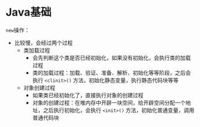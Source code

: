 # Java基础

`new`操作：

- 比较慢，会经过两个过程
  - 类加载过程
    - 会先判断这个类是否已经初始化，如果没有初始化，会执行类的加载过程
    - 类的加载过程：加载、验证、准备、解析、初始化等等阶段，之后会执行 `<clinit>()` 方法，初始化静态变量，执行静态代码块等等
  - 对象创建过程
    - 如果类已经初始化了，直接执行对象的创建过程
    - 对象的创建过程：在堆内存中开辟一块空间，给开辟空间分配一个地址，之后执行初始化，会执行 `<init>()` 方法，初始化普通变量，调用普通代码块

